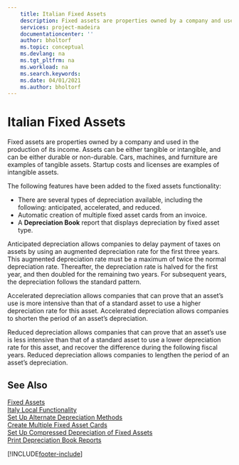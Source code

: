 ```yaml
---
    title: Italian Fixed Assets
    description: Fixed assets are properties owned by a company and used in the production of its income. This topic covers features in the fixed assets functionality.
    services: project-madeira 
    documentationcenter: ''
    author: bholtorf
    ms.topic: conceptual
    ms.devlang: na
    ms.tgt_pltfrm: na
    ms.workload: na
    ms.search.keywords:
    ms.date: 04/01/2021
    ms.author: bholtorf
---
```

# Italian Fixed Assets
Fixed assets are properties owned by a company and used in the production of its income. Assets can be either tangible or intangible, and can be either durable or non-durable. Cars, machines, and furniture are examples of tangible assets. Startup costs and licenses are examples of intangible assets.  

The following features have been added to the fixed assets functionality:  

- There are several types of depreciation available, including the following: anticipated, accelerated, and reduced.  
- Automatic creation of multiple fixed asset cards from an invoice.  
- A **Depreciation Book** report that displays depreciation by fixed asset type.  

Anticipated depreciation allows companies to delay payment of taxes on assets by using an augmented depreciation rate for the first three years. This augmented depreciation rate must be a maximum of twice the normal depreciation rate. Thereafter, the depreciation rate is halved for the first year, and then doubled for the remaining two years. For subsequent years, the depreciation follows the standard pattern.  

Accelerated depreciation allows companies that can prove that an asset’s use is more intensive than that of a standard asset to use a higher depreciation rate for this asset. Accelerated depreciation allows companies to shorten the period of an asset’s depreciation.  

Reduced depreciation allows companies that can prove that an asset’s use is less intensive than that of a standard asset to use a lower depreciation rate for this asset, and recover the difference during the following fiscal years. Reduced depreciation allows companies to lengthen the period of an asset’s depreciation.  

## See Also  
 [Fixed Assets](../../fa-manage.md)     
 [Italy Local Functionality](italy-local-functionality.md)   
 [Set Up Alternate Depreciation Methods](how-to-set-up-alternate-depreciation-methods.md)   
 [Create Multiple Fixed Asset Cards](how-to-create-multiple-fixed-asset-cards.md)   
 [Set Up Compressed Depreciation of Fixed Assets](how-to-set-up-compressed-depreciation-of-fixed-assets.md)   
 [Print Depreciation Book Reports](how-to-print-depreciation-book-reports.md)


[!INCLUDE[footer-include](../../includes/footer-banner.md)]